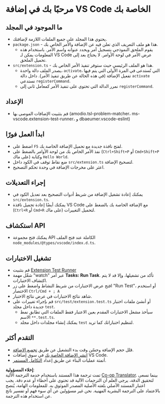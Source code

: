 <!--
CO_OP_TRANSLATOR_METADATA:
{
  "original_hash": "eae2c0ea18160a3e7a63ace7b53897d7",
  "translation_date": "2025-07-16T16:40:01+00:00",
  "source_file": "code/07.Lab/01/AIPC/extensions/phi3ext/vsc-extension-quickstart.md",
  "language_code": "ar"
}
-->
# مرحبًا بك في إضافة VS Code الخاصة بك

## ما الموجود في المجلد

* يحتوي هذا المجلد على جميع الملفات اللازمة لإضافتك.
* `package.json` - هذا هو ملف التعريف الذي تعلن فيه عن الإضافة والأمر الخاص بك.
  * يقوم الملحق النموذجي بتسجيل أمر ويحدد عنوانه واسم الأمر. باستخدام هذه المعلومات يمكن لـ VS Code عرض الأمر في لوحة الأوامر. لا يحتاج بعد إلى تحميل الملحق.
* `src/extension.ts` - هذا هو الملف الرئيسي حيث ستوفر تنفيذ الأمر الخاص بك.
  * يصدر الملف دالة واحدة، `activate`، التي تُستدعى في المرة الأولى التي يتم فيها تفعيل الإضافة (في هذه الحالة عن طريق تنفيذ الأمر). داخل دالة `activate` نستدعي `registerCommand`.
  * نمرر الدالة التي تحتوي على تنفيذ الأمر كمعامل ثاني إلى `registerCommand`.

## الإعداد

* قم بتثبيت الإضافات الموصى بها (amodio.tsl-problem-matcher، ms-vscode.extension-test-runner، و dbaeumer.vscode-eslint)

## ابدأ العمل فورًا

* اضغط على `F5` لفتح نافذة جديدة مع تحميل الإضافة الخاصة بك.
* نفذ الأمر الخاص بك من لوحة الأوامر بالضغط على (`Ctrl+Shift+P` أو `Cmd+Shift+P` على ماك) وكتابة `Hello World`.
* ضع نقاط توقف في الكود داخل `src/extension.ts` لتصحيح الإضافة.
* اعثر على مخرجات الإضافة في وحدة تحكم التصحيح.

## إجراء التعديلات

* يمكنك إعادة تشغيل الإضافة من شريط أدوات التصحيح بعد تعديل الكود في `src/extension.ts`.
* يمكنك أيضًا إعادة تحميل نافذة VS Code مع الإضافة الخاصة بك بالضغط على (`Ctrl+R` أو `Cmd+R` على ماك) لتحميل التغييرات.

## استكشاف API

* يمكنك فتح مجموعة API الكاملة عند فتح الملف `node_modules/@types/vscode/index.d.ts`.

## تشغيل الاختبارات

* قم بتثبيت [Extension Test Runner](https://marketplace.visualstudio.com/items?itemName=ms-vscode.extension-test-runner)
* شغّل مهمة "watch" عبر أمر **Tasks: Run Task**. تأكد من تشغيلها، وإلا قد لا يتم اكتشاف الاختبارات.
* افتح عرض الاختبارات من شريط النشاط واضغط على زر "Run Test"، أو استخدم الاختصار `Ctrl/Cmd + ; A`
* شاهد نتائج الاختبارات في عرض نتائج الاختبار.
* قم بإجراء تغييرات على `src/test/extension.test.ts` أو أنشئ ملفات اختبار جديدة داخل مجلد `test`.
  * سيأخذ مشغل الاختبارات المقدم بعين الاعتبار فقط الملفات التي تطابق نمط الاسم `**.test.ts`.
  * يمكنك إنشاء مجلدات داخل مجلد `test` لتنظيم اختباراتك كما تريد.

## التقدم أكثر

* قلل حجم الإضافة وحسّن وقت بدء التشغيل عن طريق [تجميع الإضافة](https://code.visualstudio.com/api/working-with-extensions/bundling-extension?WT.mc_id=aiml-137032-kinfeylo).
* [انشر الإضافة الخاصة بك](https://code.visualstudio.com/api/working-with-extensions/publishing-extension?WT.mc_id=aiml-137032-kinfeylo) في سوق إضافات VS Code.
* أتمتة عمليات البناء عن طريق إعداد [التكامل المستمر](https://code.visualstudio.com/api/working-with-extensions/continuous-integration?WT.mc_id=aiml-137032-kinfeylo).

**إخلاء المسؤولية**:  
تمت ترجمة هذا المستند باستخدام خدمة الترجمة الآلية [Co-op Translator](https://github.com/Azure/co-op-translator). بينما نسعى لتحقيق الدقة، يرجى العلم أن الترجمات الآلية قد تحتوي على أخطاء أو عدم دقة. يجب اعتبار المستند الأصلي بلغته الأصلية المصدر الموثوق به. للمعلومات الهامة، يُنصح بالاعتماد على الترجمة البشرية المهنية. نحن غير مسؤولين عن أي سوء فهم أو تفسير ناتج عن استخدام هذه الترجمة.